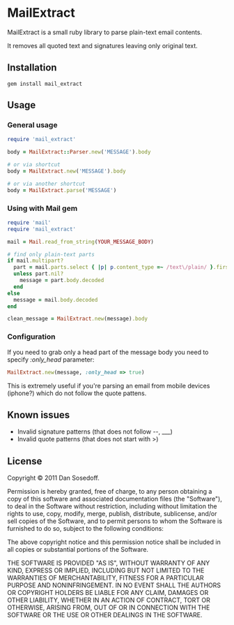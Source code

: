 # MailExtract

MailExtract is a small ruby library to parse plain-text email contents.

It removes all quoted text and signatures leaving only original text. 

## Installation

    gem install mail_extract

## Usage

### General usage

```ruby
require 'mail_extract'

body = MailExtract::Parser.new('MESSAGE').body

# or via shortcut
body = MailExtract.new('MESSAGE').body

# or via another shortcut
body = MailExtract.parse('MESSAGE')
```

### Using with Mail gem

```ruby
require 'mail'
require 'mail_extract'

mail = Mail.read_from_string(YOUR_MESSAGE_BODY)

# find only plain-text parts
if mail.multipart?
  part = mail.parts.select { |p| p.content_type =~ /text\/plain/ }.first rescue nil
  unless part.nil?
    message = part.body.decoded
  end
else
  message = mail.body.decoded
end

clean_message = MailExtract.new(message).body
```

### Configuration

If you need to grab only a head part of the message body you need to specify *:only_head* parameter:

```ruby
MailExtract.new(message, :only_head => true)
```

This is extremely useful if you're parsing an email from mobile devices (iphone?) which do not follow the quote pattens.

## Known issues

- Invalid signature patterns (that does not follow --, ___)
- Invalid quote patterns (that does not start with >)

## License

Copyright © 2011 Dan Sosedoff.

Permission is hereby granted, free of charge, to any person obtaining a copy of this software and associated documentation files (the "Software"), to deal in the Software without restriction, including without limitation the rights to use, copy, modify, merge, publish, distribute, sublicense, and/or sell copies of the Software, and to permit persons to whom the Software is furnished to do so, subject to the following conditions:

The above copyright notice and this permission notice shall be included in all copies or substantial portions of the Software.

THE SOFTWARE IS PROVIDED "AS IS", WITHOUT WARRANTY OF ANY KIND, EXPRESS OR IMPLIED, INCLUDING BUT NOT LIMITED TO THE WARRANTIES OF MERCHANTABILITY, FITNESS FOR A PARTICULAR PURPOSE AND NONINFRINGEMENT. IN NO EVENT SHALL THE AUTHORS OR COPYRIGHT HOLDERS BE LIABLE FOR ANY CLAIM, DAMAGES OR OTHER LIABILITY, WHETHER IN AN ACTION OF CONTRACT, TORT OR OTHERWISE, ARISING FROM, OUT OF OR IN CONNECTION WITH THE SOFTWARE OR THE USE OR OTHER DEALINGS IN THE SOFTWARE.
